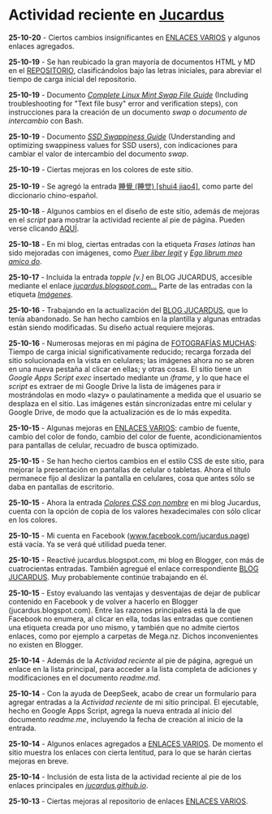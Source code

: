 # Actividad reciente en [Jucardus](https://jucardus.github.io/)

**25-10-20** - Ciertos cambios insignificantes en [ENLACES VARIOS](https://jucardus.github.io/enlaces) y algunos enlaces agregados.

**25-10-19** - Se han reubicado la gran mayoría de documentos HTML y MD en el [REPOSITORIO](https://github.com/jucardus/jucardus.github.io), clasificándolos bajo las letras iniciales, para abreviar el tiempo de carga inicial del repositorio.

**25-10-19** - Documento *[Complete Linux Mint Swap File Guide](https://jucardus.github.io/s/w/a/swap.html)* (Including troubleshooting for "Text file busy" error and verification steps), con instrucciones para la creación de un documento *swap* o *documento de intercambio* con Bash.

**25-10-19** - Documento *[SSD Swappiness Guide](https://jucardus.github.io/s/w/a/swappiness.html)* (Understanding and optimizing swappiness values for SSD users), con indicaciones para cambiar el valor de intercambio del documento *swap*.

**25-10-19** - Ciertas mejoras en los colores de este sitio.

**25-10-19** - Se agregó la entrada [睡覺 (睡觉) [shui4 jiao4]](https://github.com/jucardus/jucardus.github.io/blob/main/s/h/u/shui4-jiao4.md), como parte del diccionario chino-español.

**25-10-18** - Algunos cambios en el diseño de este sitio, además de mejoras en el *script* para mostrar la actividad reciente al pie de página. Pueden verse clicando [AQUÍ](https://github.com/jucardus/jucardus.github.io/blob/main/index.html).

**25-10-18** - En mi blog, ciertas entradas con la etiqueta *Frases latinas* han sido mejoradas con imágenes, como *[Puer liber legit](https://jucardus.blogspot.com/2025/09/puer-liber-legit.html)* y *[Ego librum meo amico do](https://jucardus.blogspot.com/2025/09/ego-librum-meo-amico-do.html)*.

**25-10-17** - Incluida la entrada *topple [v.]* en BLOG JUCARDUS, accesible mediante el enlace *[jucardus.blogspot.com...](https://jucardus.blogspot.com/2025/10/topple-v.html)* Parte de las entradas con la etiqueta *[Imágenes](https://jucardus.blogspot.com/search/label/Im%C3%A1genes)*.

**25-10-16** - Trabajando en la actualización del [BLOG JUCARDUS](https://jucardus.blogspot.com/), que lo tenía abandonado. Se han hecho cambios en la plantilla y algunas entradas están siendo modificadas. Su diseño actual requiere mejoras.

**25-10-16** - Numerosas mejoras en mi página de [FOTOGRAFÍAS MUCHAS](https://jucardus.github.io/fotos): Tiempo de carga inicial significativamente reducido; recarga forzada del sitio solucionada en la vista en celulares; las imágenes ahora no se abren en una nueva pestaña al clicar en ellas; y otras cosas. El sitio tiene un *Google Apps Script exec* insertado mediante un *iframe*, y lo que hace el *script* es extraer de mi Google Drive la lista de imágenes para ir mostrándolas en modo «lazy» o paulatinamente a medida que el usuario se desplaza en el sitio. Las imágenes están sincronizadas entre mi celular y Google Drive, de modo que la actualización es de lo más expedita.

**25-10-15** - Algunas mejoras en [ENLACES VARIOS](https://jucardus.github.io/enlaces): cambio de fuente, cambio del color de fondo, cambio del color de fuente, acondicionamientos para pantallas de celular, recuadro de busca optimizado.

**25-10-15** - Se han hecho ciertos cambios en el estilo CSS de este sitio, para mejorar la presentación en pantallas de celular o tabletas. Ahora el título permanece fijo al deslizar la pantalla en celulares, cosa que antes sólo se daba en pantallas de escritorio.

**25-10-15** - Ahora la entrada *[Colores CSS con nombre](https://jucardus.blogspot.com/2025/08/colores-css-con-nombre.html)* en mi blog Jucardus, cuenta con la opción de copia de los valores hexadecimales con sólo clicar en los colores.

**25-10-15** - Mi cuenta en Facebook (www.facebook.com/jucardus.page) está vacía. Ya se verá qué utilidad pueda tener.

**25-10-15** - Reactivé jucardus.blogspot.com, mi blog en Blogger, con más de cuatrocientas entradas. También agregué el enlace correspondiente [BLOG JUCARDUS](https://jucardus.blogspot.com). Muy probablemente continúe trabajando en él.

**25-10-15** - Estoy evaluando las ventajas y desventajas de dejar de publicar contenido en Facebook y de volver a hacerlo en Blogger (jucardus.blogspot.com). Entre las razones principales está la de que Facebook no enumera, al clicar en ella, todas las entradas que contienen una etiqueta creada por uno mismo, y también que no admite ciertos enlaces, como por ejemplo a carpetas de Mega.nz. Dichos inconvenientes no existen en Blogger.

**25-10-14** - Además de la *Actividad reciente* al pie de página, agregué un enlace en la lista principal, para acceder a la lista completa de adiciones y modificaciones en el documento *readme.md*.

**25-10-14** - Con la ayuda de DeepSeek, acabo de crear un formulario para agregar entradas a la *Actividad reciente* de mi sitio principal. El ejecutable, hecho en Google Apps Script, agrega la nueva entrada al inicio del documento *readme.me*, incluyendo la fecha de creación al inicio de la entrada.

**25-10-14** - Algunos enlaces agregados a [ENLACES VARIOS](https://jucardus.github.io/enlaces). De momento el sitio muestra los enlaces con cierta lentitud, para lo que se harán ciertas mejoras en breve.

**25-10-14** - Inclusión de esta lista de la actividad reciente al pie de los enlaces principales en *[jucardus.github.io](https://jucardus.github.io)*.

**25-10-13** - Ciertas mejoras al repositorio de enlaces [ENLACES VARIOS](https://jucardus.github.io/enlaces).
